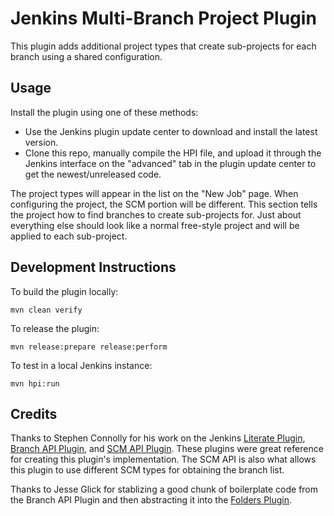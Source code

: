 # Jenkins Multi-Branch Project Plugin

This plugin adds additional project types that create sub-projects for each
branch using a shared configuration.

## Usage

Install the plugin using one of these methods:

* Use the Jenkins plugin update center to download and install the latest
version.
* Clone this repo, manually compile the HPI file, and upload it through the
Jenkins interface on the "advanced" tab in the plugin update center to get
the newest/unreleased code.

The project types will appear in the list on the "New Job" page.  When
configuring the project, the SCM portion will be different.  This section tells
the project how to find branches to create sub-projects for.  Just about
everything else should look like a normal free-style project and will be
applied to each sub-project.

## Development Instructions

To build the plugin locally:

    mvn clean verify

To release the plugin:

    mvn release:prepare release:perform

To test in a local Jenkins instance:

    mvn hpi:run

## Credits

Thanks to Stephen Connolly for his work on the Jenkins
[Literate Plugin](https://github.com/jenkinsci/literate-plugin),
[Branch API Plugin](https://github.com/jenkinsci/branch-api-plugin), and
[SCM API Plugin](https://github.com/jenkinsci/scm-api-plugin).  These plugins
were great reference for creating this plugin's implementation.  The SCM API
is also what allows this plugin to use different SCM types for obtaining the
branch list.

Thanks to Jesse Glick for stablizing a good chunk of boilerplate code from the
Branch API Plugin and then abstracting it into the
[Folders Plugin](https://github.com/jenkinsci/cloudbees-folder-plugin).

